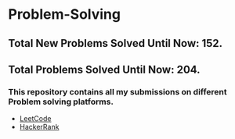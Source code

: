 # Problem-Solving
## Total New Problems Solved Until Now: 152.
## Total Problems Solved Until Now: 204.
### This repository contains all my submissions on different Problem solving platforms.
  * [LeetCode](https://leetcode.com/HMarsafy/)
  * [HackerRank](https://www.hackerrank.com/hassan_marsafy)
  
